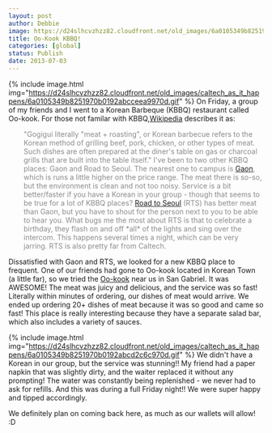 ```yaml
---
layout: post
author: Debbie
image: https://d24slhcvzhzz82.cloudfront.net/old_images/6a0105349b8251970b01910403c06a970c.gif
title: Oo-Kook KBBQ! 
categories: [global]
status: Publish
date: 2013-07-03
---
```




{% include image.html img="https://d24slhcvzhzz82.cloudfront.net/old_images/caltech_as_it_happens/6a0105349b8251970b0192abcceea9970d.gif" %}
On Friday, a group of my friends and I went to a Korean Barbeque (KBBQ) restaurant called Oo-kook. For those not familar with KBBQ,<a href="https://en.wikipedia.org/wiki/Korean_barbecue" target="_blank" title="KBBQ">Wikipedia</a> describes it as:
<p style="padding-left: 30px;"><span style="color: #8b8b8b;">"Gogigui literally "meat + roasting", or Korean barbecue refers to the Korean method of grilling beef, pork, chicken, or other types of meat. Such dishes are often prepared at the diner's table on gas or charcoal grills that are built into the table itself."
I've been to two other KBBQ places: Gaon and Road to Seoul. The nearest one to campus is <a href="https://www.yelp.com/biz/gaon-authentic-korean-bbq-restaurant-pasadena" target="_blank" title="Gaon">Gaon</a>, which is runs a little higher on the price range. The meat there is so-so, but the environment is clean and not too noisy. Service is a bit better/faster if you have a Korean in your group - though that seems to be true for a lot of KBBQ places?
<a href="https://www.yelp.com/biz/road-to-seoul-los-angeles" target="_blank" title="Road to Seoul">Road to Seoul</a> (RTS) has better meat than Gaon, but you have to shout for the person next to you to be able to hear you. What bugs me the most about RTS is that to celebrate a birthday, they flash on and off *all* of the lights and sing over the intercom. This happens several times a night, which can be very jarring. RTS is also pretty far from Caltech.

Dissatisfied with Gaon and RTS, we looked for a new KBBQ place to frequent. One of our friends had gone to Oo-kook located in Korean Town (a little far), so we tried the <a href="https://www.yelp.com/biz/oo-kook-korean-bbq-san-gabriel" target="_blank" title="Oo-kook">Oo-kook</a> near us in San Gabriel. It was AWESOME! The meat was juicy and delicious, and the service was so fast! Literally within minutes of ordering, our dishes of meat would arrive. We ended up ordering 20+ dishes of meat because it was so good and came so fast! This place is really interesting because they have a separate salad bar, which also includes a variety of sauces.


{% include image.html img="https://d24slhcvzhzz82.cloudfront.net/old_images/caltech_as_it_happens/6a0105349b8251970b0192abcd2c6c970d.gif" %}
We didn't have a Korean in our group, but the service was stunning!! My friend had a paper napkin that was slightly dirty, and the waiter replaced it without any prompting! The water was constantly being replenished - we never had to ask for refills. And this was during a full Friday night!! We were super happy and tipped accordingly.

We definitely plan on coming back here, as much as our wallets will allow! :D
